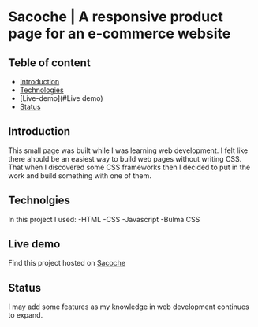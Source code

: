 # Sacoche | A responsive product page for an e-commerce website

## Teble of content
* [Introduction](#Introduction)
* [Technologies](#Technologies)
* [Live-demo](#Live demo)
* [Status](#Status)

## Introduction
This small page was built while I was learning web development. I felt like there ahould be an easiest way to build web pages without writing CSS. That when I discovered some CSS frameworks then I decided to put in the work and build something with one of them.

## Technolgies
In this project I used:
-HTML
-CSS
-Javascript
-Bulma CSS

## Live demo
Find this project hosted on [Sacoche](https://www.sacoche.netlify.app)

## Status
I may add some features as my knowledge in web development continues to expand. 

